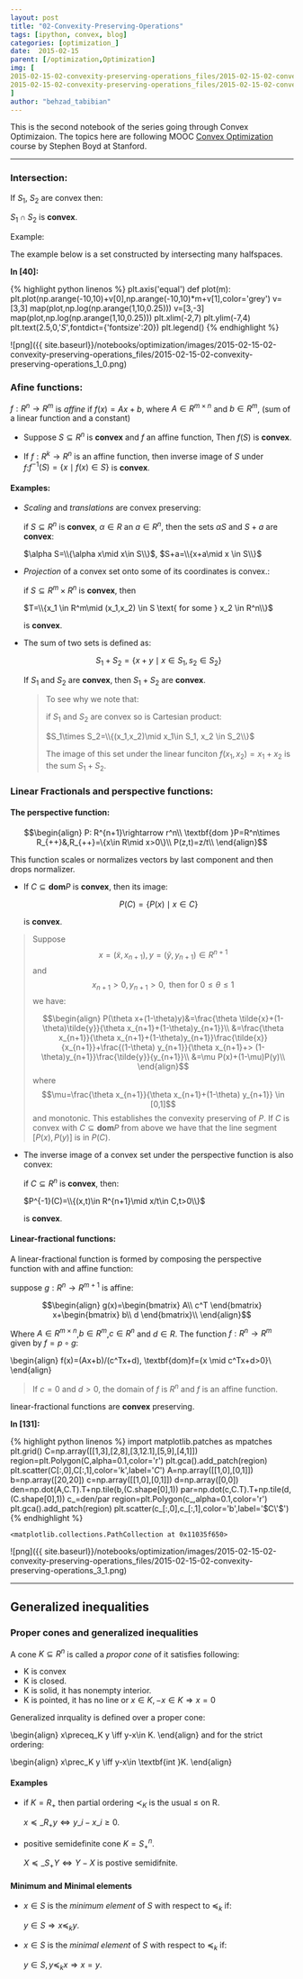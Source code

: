 ```yaml
---
layout: post
title: "02-Convexity-Preserving-Operations"
tags: [ipython, convex, blog]
categories: [optimization_]
date:  2015-02-15
parent: [/optimization,Optimization]
img: [
2015-02-15-02-convexity-preserving-operations_files/2015-02-15-02-convexity-preserving-operations_1_0.png,
2015-02-15-02-convexity-preserving-operations_files/2015-02-15-02-convexity-preserving-operations_3_1.png,
]
author: "behzad_tabibian"
---
```

This is the second notebook of the series going through Convex Optimizaion. The
topics here are following MOOC [Convex
Optimization](https://class.stanford.edu/courses/Engineering/CVX101) course by
Stephen Boyd at Stanford.

----

### Intersection:

If $S_1$, $S_2$ are convex then:

$S_1\cap S_2$ is **convex**.

Example:

The example below is a set constructed by intersecting many halfspaces.

**In [40]:**

{% highlight python linenos  %}
plt.axis('equal')
def plot(m):
    plt.plot(np.arange(-10,10)+v[0],np.arange(-10,10)*m+v[1],color='grey')
v=[3,3]
map(plot,np.log(np.arange(1,10,0.25)))
v=[3,-3]
map(plot,np.log(np.arange(1,10,0.25)))
plt.xlim(-2,7)
plt.ylim(-7,4)
plt.text(2.5,0,'$S$',fontdict={'fontsize':20})
plt.legend()
{% endhighlight %}


![png]({{ site.baseurl}}/notebooks/optimization/images/2015-02-15-02-convexity-preserving-operations_files/2015-02-15-02-convexity-preserving-operations_1_0.png)


<!--break-->

### Afine functions:

$f: R^n \rightarrow R^m$ is *affine* if $f(x)=Ax+b$, where $A \in R^{m \times
n}$ and $b\in R^m$, (sum of a linear function and a constant)

* Suppose $S\subseteq R^n$ is **convex** and $f$ an affine function, Then $f(S)$
is **convex**.

* If $f: R^k
\rightarrow R^n$ is an affine function, then inverse image of $S$ under
$f$:$f^{-1}(S) = \{x\mid f(x)\in S\}$ is **convex**.

#### Examples:

+ *Scaling* and *translations* are convex preserving:

    if $S\subseteq R^n$ is **convex**, $\alpha \in R$ an $a\in R^n$, then the
sets $\alpha S$ and $S+a$ are **convex**:

    $\alpha S=\\{\alpha x\mid x\in S\\}$, $S+a=\\{x+a\mid x \in S\\}$

+ *Projection* of a convex set onto some of its  coordinates is convex.:

  if $S\subseteq R^m \times R^n$ is **convex**, then

  $T=\\{x_1 \in R^m\mid (x_1,x_2) \in S \text{ for some } x_2 \in R^n\\}$

  is **convex**.

+ The sum of two sets is defined as:

  $$S_1+S_2=\{x+y\mid x\in S_1,s_2\in S_2\}$$

  If $S_1$ and $S_2$ are **convex**, then $S_1+S_2$ are **convex**.

  > To see why we note that:
  >
  > if $S_1$ and $S_2$ are convex so is Cartesian product:
  >
  > $S_1\times S_2=\\{(x_1,x_2)\mid x_1\in S_1, x_2 \in S_2\\}$
  >
  > The image of this set under the linear funciton $f(x_1,x_2)=x_1+x_2$ is the
sum $S_1+S_2$.

### Linear Fractionals and perspective functions:

#### The perspective function:

$$\begin{align}
P: R^{n+1}\rightarrow r^n\\
\textbf{dom }P=R^n\times R_{++}&,R_{++}=\{x\in R\mid x>0\}\\
P(z,t)=z/t\\
\end{align}$$

This function scales or normalizes vectors by last component and then drops
normalizer.

+ If $C \subseteq \textbf{dom} P$ is **convex**, then its image:

  $$P(C)=\{P(x)\mid x\in C\}$$

  is **convex**.

> Suppose $$x = (\tilde{x},x_{n+1}),y = (\tilde{y},y_{n+1}) \in R^{n+1}$$
> and $$x_{n+1}>0, y_{n+1}> 0, \text{ then for }0 \leq \theta  \leq 1$$ we have:
>
> $$\begin{align}
 P(\theta x+(1-\theta)y)&=\frac{\theta \tilde{x}+(1-\theta)\tilde{y}}{\theta
x_{n+1}+(1-\theta)y_{n+1}}\\
 &=\frac{\theta x_{n+1}}{\theta
x_{n+1}+(1-\theta)y_{n+1}}\frac{\tilde{x}}{x_{n+1}}+\frac{(1-\theta)
y_{n+1}}{\theta x_{n+1}+>  (1-\theta)y_{n+1}}\frac{\tilde{y}}{y_{n+1}}\\
 &=\mu P(x)+(1-\mu)P(y)\\
 \end{align}$$
> where $$\mu=\frac{\theta x_{n+1}}{\theta x_{n+1}+(1-\theta) y_{n+1}} \in
[0,1]$$ and monotonic.
> This establishes the convexity preserving of $P$. If $C$ is convex with $C
\subseteq \textbf{dom} P$ from above we have that the line segment $[P(x),P(y)]$
is in $P(C)$.

+ The inverse image of a convex set under the perspective function is also
convex:

  if $C\subseteq R^n$ is **convex**, then:

  $P^{-1}(C)=\\{(x,t)\in R^{n+1}\mid x/t\in C,t>0\\}$

  is **convex**.

#### Linear-fractional functions:

A linear-fractional function is formed by composing the perspective function
with and affine function:

suppose $g:R^n\rightarrow R^{m+1}$ is affine:

$$\begin{align}
g(x)=\begin{bmatrix} A\\ c^T \end{bmatrix} x+\begin{bmatrix} b\\ d
\end{bmatrix}\\
\end{align}$$

Where $A \in R^{m \times n}$,$b\in R^m$,$c \in R^n$ and $d \in R$. The function
$f:R^n \rightarrow R^m$ given by $f=p \circ g$:

\begin{align}
f(x)=(Ax+b)/(c^Tx+d), \textbf{dom}f=\{x \mid c^Tx+d>0\}\\
\end{align}

> If $c=0$ and $d>0$, the domain of $f$ is $R^n$ and $f$ is an affine function.

linear-fractional functions are **convex** preserving.

**In [131]:**

{% highlight python linenos  %}
import matplotlib.patches as mpatches
plt.grid()
C=np.array([[1,3],[2,8],[3,12.1],[5,9],[4,1]])
region=plt.Polygon(C,alpha=0.1,color='r')
plt.gca().add_patch(region)
plt.scatter(C[:,0],C[:,1],color='k',label='$C$')
A=np.array([[1,0],[0,1]])
b=np.array([20,20])
c=np.array([[1,0],[0,1]])
d=np.array([0,0])
den=np.dot(A,C.T).T+np.tile(b,(C.shape[0],1))
par=np.dot(c,C.T).T+np.tile(d,(C.shape[0],1))
c_=den/par
region=plt.Polygon(c_,alpha=0.1,color='r')
plt.gca().add_patch(region)
plt.scatter(c_[:,0],c_[:,1],color='b',label='$C\'$')
{% endhighlight %}




    <matplotlib.collections.PathCollection at 0x11035f650>




![png]({{ site.baseurl}}/notebooks/optimization/images/2015-02-15-02-convexity-preserving-operations_files/2015-02-15-02-convexity-preserving-operations_3_1.png)


------

## Generalized inequalities

### Proper cones and generalized inequalities

A cone $K \subseteq R^n$ is called a *propor cone* of it satisfies following:

+ K is convex
+ K is closed.
+ K is solid, it has nonempty interior.
+ K is pointed, it has no line or $x\in K, -x \in K \Rightarrow x=0$

Generalized inrquality is defined over a proper cone:

\begin{align}
x\preceq_K y \iff y-x\in K.
\end{align}
and for the strict ordering:

\begin{align}
x\prec_K y \iff y-x\in \textbf{int }K.
\end{align}

#### Examples

+ if $K=R_+$ then partial ordering $\prec_K$ is the usual $\leq$ on R.

    $x\preceq\_{R_+} y \iff y\_i-x\_i\geq 0$.


+ positive semidefinite cone $K=S_{+}^n$.

    $X\preceq\_{S_{+}} Y \iff Y-X \text{ is postive semidifnite}$.


#### Minimum and Minimal elements

+ $x\in S$ is the *minimum element* of $S$ with respect to $\preceq_k$ if:

    $y\in S \Rightarrow x \preceq_k y$.


+ $x\in S$ is the *minimal element* of $S$ with respect to $\preceq_k$ if:

    $y\in S, y \preceq_k x \Rightarrow x = y$.
